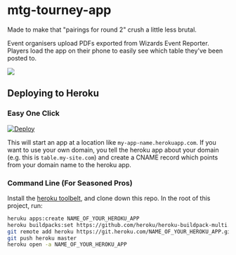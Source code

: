 # mtg-tourney-app

Made to make that "pairings for round 2" crush a little less brutal.

Event organisers upload PDFs exported from Wizards Event Reporter.
Players load the app on their phone to easily see which table they've been posted to.

![](screenshot.png)


## Deploying to Heroku

### Easy One Click

[![Deploy](https://www.herokucdn.com/deploy/button.svg)](https://heroku.com/deploy)

This will start an app at a location like `my-app-name.herokuapp.com`. If you want to use your own domain, you tell the heroku app about your domain (e.g. this is `table.my-site.com`) and create a CNAME record which points from your domain name to the heroku app.


### Command Line (For Seasoned Pros)

Install the [heroku toolbelt](https://toolbelt.heroku.com/), and clone down this repo.
In the root of this project, run:

```bash
heruku apps:create NAME_OF_YOUR_HEROKU_APP
heroku buildpacks:set https://github.com/heroku/heroku-buildpack-multi.git -a NAME_OF_YOUR_HEROKU_APP
git remote add heroku https://git.heroku.com/NAME_OF_YOUR_HEROKU_APP.git
git push heroku master
heroku open -a NAME_OF_YOUR_HEROKU_APP
```
